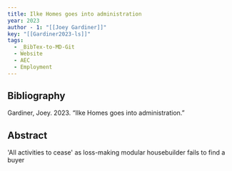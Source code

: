```yaml
---
title: Ilke Homes goes into administration
year: 2023
author - 1: "[[Joey Gardiner]]"
key: "[[Gardiner2023-ls]]"
tags:
  - _BibTex-to-MD-Git
  - Website
  - AEC
  - Employment
---
```


## Bibliography
Gardiner, Joey. 2023. “Ilke Homes goes into administration.” 

## Abstract
'All activities to cease' as loss-making modular housebuilder fails to find a buyer
